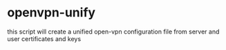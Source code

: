 openvpn-unify
=============

this script will create a unified open-vpn configuration file from server and user certificates and keys
